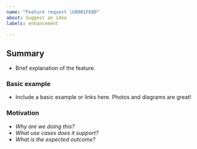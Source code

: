 ```yaml
---
name: "Feature request \U0001F680"
about: Suggest an idea
labels: enhancement

---
```


## Summary
* Brief explanation of the feature.

### Basic example
* Include a basic example or links here. Photos and diagrams are great!

### Motivation
* _Why are we doing this?_
* _What use cases does it support?_
* _What is the expected outcome?_
